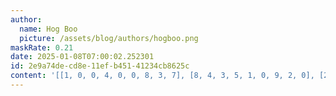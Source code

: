 ```yaml
---
author:
  name: Hog Boo
  picture: /assets/blog/authors/hogboo.png
maskRate: 0.21
date: 2025-01-08T07:00:02.252301
id: 2e9a74de-cd8e-11ef-b451-41234cb8625c
content: '[[1, 0, 0, 4, 0, 0, 8, 3, 7], [8, 4, 3, 5, 1, 0, 9, 2, 0], [2, 9, 7, 8, 0, 3, 1, 0, 0], [4, 3, 0, 0, 5, 9, 6, 8, 2], [5, 7, 0, 6, 8, 1, 3, 9, 0], [9, 8, 6, 2, 3, 4, 7, 0, 1], [0, 2, 4, 0, 7, 8, 5, 1, 3], [3, 5, 9, 1, 2, 6, 4, 7, 8], [7, 1, 8, 3, 4, 5, 2, 0, 9]]'
---
```

